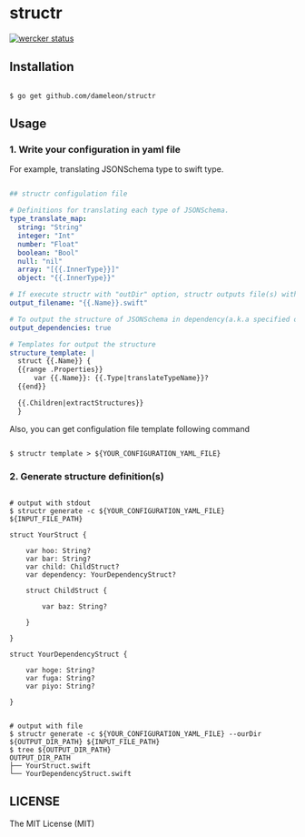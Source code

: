# structr

[![wercker status](https://app.wercker.com/status/b61410dc565d9d7c6348d926068b5382/s "wercker status")](https://app.wercker.com/project/bykey/b61410dc565d9d7c6348d926068b5382)

## Installation

```shell

$ go get github.com/dameleon/structr

```

## Usage

### 1. Write your configuration in yaml file

For example, translating JSONSchema type to swift type.

```yaml

## structr configulation file

# Definitions for translating each type of JSONSchema.
type_translate_map:
  string: "String"
  integer: "Int"
  number: "Float"
  boolean: "Bool"
  null: "nil"
  array: "[{{.InnerType}}]"
  object: "{{.InnerType}}"

# If execute structr with "outDir" option, structr outputs file(s) with the definition of "output_filename" template.
output_filename: "{{.Name}}.swift"

# To output the structure of JSONSchema in dependency(a.k.a specified of "$ref" key in JSONSchema).
output_dependencies: true

# Templates for output the structure
structure_template: |
  struct {{.Name}} {
  {{range .Properties}}
      var {{.Name}}: {{.Type|translateTypeName}}?
  {{end}}

  {{.Children|extractStructures}}
  }

```

Also, you can get configulation file template following command

```shell

$ structr template > ${YOUR_CONFIGURATION_YAML_FILE} 

```

### 2. Generate structure definition(s)

```shell

# output with stdout
$ structr generate -c ${YOUR_CONFIGURATION_YAML_FILE} ${INPUT_FILE_PATH}

struct YourStruct {

    var hoo: String?   
    var bar: String?  
    var child: ChildStruct?
    var dependency: YourDependencyStruct?

    struct ChildStruct {
    
        var baz: String?

    }

}

struct YourDependencyStruct {

    var hoge: String?
    var fuga: String?
    var piyo: String?

}


# output with file
$ structr generate -c ${YOUR_CONFIGURATION_YAML_FILE} --ourDir ${OUTPUT_DIR_PATH} ${INPUT_FILE_PATH}
$ tree ${OUTPUT_DIR_PATH}
OUTPUT_DIR_PATH
├── YourStruct.swift
└── YourDependencyStruct.swift

```

## LICENSE

The MIT License (MIT)
